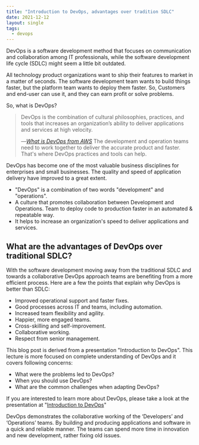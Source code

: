 ```yaml
---
title: "Introduction to DevOps, advantages over tradition SDLC"
date: 2021-12-12
layout: single
tags:
  - devops
---
```


DevOps is a software development method that focuses on communication and collaboration among IT professionals, while the software development life cycle (SDLC) might seem a little bit outdated.
 
All technology product organizations want to ship their features to market in a matter of seconds.  The software development team wants to build things faster, but the platform team wants to deploy them faster. So, Customers and end-user can use it, and they can earn profit or solve problems.  

So, what is DevOps? 

> DevOps is the combination of cultural philosophies, practices, and tools that increases an organization’s ability to deliver applications and services at high velocity.
> 
> &mdash;<cite>[What is DevOps from AWS][what-is-devops]</cite>
The development and operation teams need to work together to deliver the accurate product and faster. That's where DevOps practices and tools can help. 

DevOps has become one of the most valuable business disciplines for enterprises and small businesses. The quality and speed of application delivery have improved to a great extent.

- "DevOps" is a combination of two words "development" and "operations".
- A culture that promotes collaboration between Development and Operations. Team to deploy code to production faster in an automated & repeatable way.
- It helps to increase an organization's speed to deliver applications and services.

## What are the advantages of DevOps over traditional SDLC?

With the software development moving away from the traditional SDLC and towards a collaborative DevOps approach teams are benefiting from a more efficient process. Here are a few the points that explain why DevOps is better than SDLC:


- Improved operational support and faster fixes.
- Good processes across IT and teams, including automation.
- Increased team flexibility and agility.
- Happier, more engaged teams.
- Cross-skilling and self-improvement.
- Collaborative working.
- Respect from senior management.


This blog post is derived from a presentation "Introduction to DevOps". This lecture is more focused on complete understanding of DevOps and it covers following concerns:

- What were the problems led to DevOps?
- When you should use DevOps?
- What are the common challenges when adapting DevOps? 

If you are interested to learn more about DevOps, please take a look at the presentation at "[Introduction to DevOps][intro-devops]"

DevOps demonstrates the collaborative working of the ‘Developers’ and ‘Operations’ teams. By building and producing applications and software in a quick and reliable manner. The teams can spend more time in innovation and new development, rather fixing old issues.


[intro-devops]: https://docs.google.com/presentation/d/1c2VFJYn37pfXU2t5CtNva17u1ZpBAv3fi-F7XWUGBII/edit?usp=sharing
[what-is-devops]: https://aws.amazon.com/devops/what-is-devops/